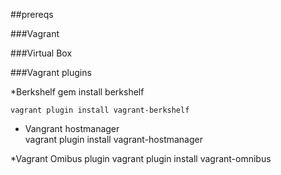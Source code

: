 ##prereqs

###Vagrant

###Virtual Box

###Vagrant plugins

  *Berkshelf
    gem install berkshelf

    vagrant plugin install vagrant-berkshelf

  * Vangrant hostmanager    
    vagrant plugin install vagrant-hostmanager

  *Vagrant Omibus plugin
    vagrant plugin install vagrant-omnibus